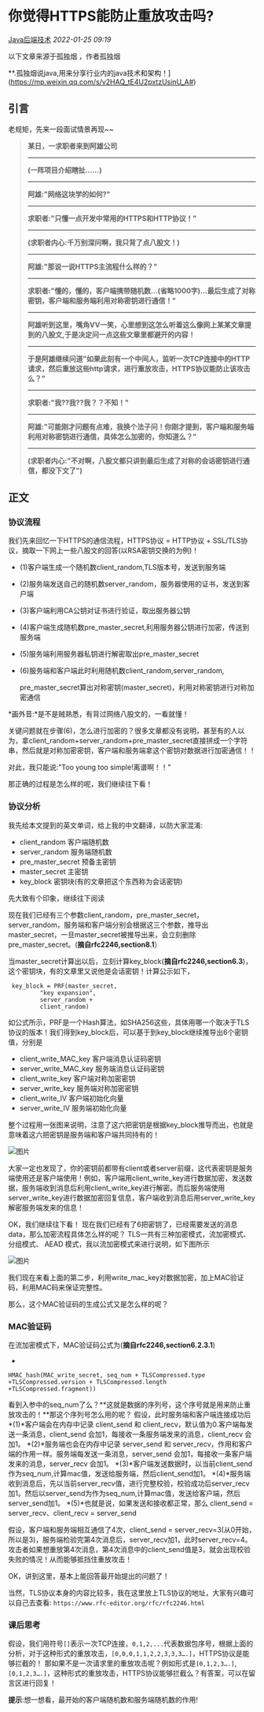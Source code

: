 # 你觉得HTTPS能防止重放攻击吗?

[Java后端技术](javascript:void(0);) *2022-01-25 09:19*

以下文章来源于孤独烟 ，作者孤独烟

**.孤独烟说java,用来分享行业内的java技术和架构！](https://mp.weixin.qq.com/s/v2HAQ_tE4U2pxtzUsinU_A#)

## **引言** 

老规矩，先来一段面试情景再现~~

> **某日，一求职者来到阿雄公司**
>
> ------
>
> **(一阵项目介绍瞎扯……)**
>
> ------
>
> **阿雄:"网络这块学的如何?"**
>
> ------
>
> **求职者:"只懂一点开发中常用的HTTPS和HTTP协议！"**
>
> ------
>
> **(求职者内心:千万别深问啊，我只背了点八股文！)**
>
> ------
>
> **阿雄:"那说一说HTTPS主流程什么样的？"**
>
> ------
>
> **求职者:"懂的，懂的，客户端携带随机数…(省略1000字)…最后生成了对称密钥，客户端和服务端利用对称密钥进行通信！"**
>
> ------
>
> **阿雄听到这里，嘴角VV一笑，心里想到这怎么听着这么像网上某某文章提到的八股文,于是决定问一点这些文章里都避开的内容！**
>
> ------
>
> **于是阿雄继续问道"如果此刻有一个中间人，监听一次TCP连接中的HTTP请求，然后重放这些http请求，进行重放攻击，HTTPS协议能防止该攻击么？"**
>
> ------
>
> **求职者:"我??我??我？？不知！"**
>
> ------
>
> **阿雄:"可能刚才问题有点难，我换个法子问！你刚才提到，客户端和服务端利用对称密钥进行通信，具体怎么加密的，你知道么？"**
>
> ------
>
> **(求职者内心:"不对啊，八股文都只讲到最后生成了对称的会话密钥进行通信，都没下文了")**



## 正文

### 协议流程

我们先来回忆一下HTTPS的通信流程，HTTPS协议 = HTTP协议 + SSL/TLS协议，摘取一下网上一些八股文的回答(以RSA密钥交换的为例)！

- (1)客户端生成一个随机数client_random,TLS版本号，发送到服务端

- (2)服务端发送自己的随机数server_random，服务器使用的证书，发送到客户端

- (3)客户端利用CA公钥对证书进行验证，取出服务器公钥

- (4)客户端生成随机数pre_master_secret,利用服务器公钥进行加密，传送到服务端

- (5)服务端利用服务器私钥进行解密取出pre_master_secret

- (6)服务端和客户端此时利用随机数client_random,server_random,

  pre_master_secret算出对称密钥(master_secret)，利用对称密钥进行对称加密通信

*画外音:*是不是贼熟悉，有背过网络八股文的，一看就懂！

关键问题就在步骤(6)，怎么进行加密的？很多文章都没有说明，甚至有的人以为，拿client_random+server_random+pre_master_secret直接拼成一个字符串，然后就是对称加密密钥，客户端和服务端拿这个密钥对数据进行加密通信！！

对此，我只能说:"Too young too simple!离谱啊！！"

那正确的过程是怎么样的呢，我们继续往下看！

### 协议分析

我先给本文提到的英文单词，给上我的中文翻译，以防大家混淆:

- client_random 客户端随机数
- server_random 服务端随机数
- pre_master_secret 预备主密钥
- master_secret 主密钥
- key_block 密钥块(有的文章把这个东西称为会话密钥)

先大致有个印象，继续往下阅读

现在我们已经有三个参数client_random，pre_master_secret，server_random，服务端和客户端分别会根据这三个参数，推导出master_secret，一旦master_secret被推导出来，会立刻删除pre_master_secret。(**摘自rfc2246,section8.1**）

当master_secret计算出以后，立刻计算key_block(**摘自rfc2246,section6.3**)，这个密钥块，有的文章里又说他是会话密钥！计算公示如下，

```
 key_block = PRF(master_secret,
         "key expansion",
         server_random +
         client_random)
```

如公式所示，PRF是一个Hash算法，如SHA256这些，具体用哪一个取决于TLS协议的版本！我们得到key_block后，可以基于到key_block继续推导出6个密钥值，分别是

- client_write_MAC_key 客户端消息认证码密钥
- server_write_MAC_key 服务端消息认证码密钥
- client_write_key 客户端对称加密密钥
- server_write_key 服务端对称加密密钥
- client_write_IV 客户端初始化向量
- server_write_IV 服务端初始化向量

整个过程用一张图来说明，注意了这六把密钥是根据key_block推导而出，也就是意味着这六把密钥是服务端和客户端共同持有的！

![图片](https://mmbiz.qpic.cn/mmbiz_png/SYoYmIOcI5qvAnHia1MCcFPIC0C9lgwIkMLHYd4GLJxM8pejgDU42Jth2zq3yqT4EordkIv4RibZFlgVj0AlmpibA/640?wx_fmt=png&tp=webp&wxfrom=5&wx_lazy=1&wx_co=1)

大家一定也发现了，你的密钥前都带有client或者server前缀，这代表密钥是服务端使用还是客户端使用！例如，客户端用client_write_key进行数据加密，发送数据，服务端收到消息后利用client_write_key进行解密。而后服务端使用server_write_key进行数据加密回复信息，客户端收到消息后用server_write_key解密服务端发来的信息！

OK，我们继续往下看！
现在我们已经有了6把密钥了，已经需要发送的消息data，那么加密流程具体怎么样的呢？
TLS一共有三种加密模式，流加密模式、分组模式、 AEAD 模式，我以流加密模式来进行说明，如下图所示

![图片](https://mmbiz.qpic.cn/mmbiz_png/SYoYmIOcI5qvAnHia1MCcFPIC0C9lgwIkhPOfic79vExkjUWrPjpPqzCyMVY9wFFapSMW55QbxgCrxsa6q80EnOg/640?wx_fmt=png&tp=webp&wxfrom=5&wx_lazy=1&wx_co=1)

我们现在来看上面的第二步，利用write_mac_key对数据加密，加上MAC验证码，利用MAC码来保证完整性。

那么，这个MAC验证码的生成公式又是怎么样的呢？

### MAC验证码

在流加密模式下，MAC验证码公式为(**摘自rfc2246,section6.2.3.1**)

- 

```
HMAC_hash(MAC_write_secret, seq_num + TLSCompressed.type +TLSCompressed.version + TLSCompressed.length +TLSCompressed.fragment))
```

看到入参中的seq_num了么？**这就是数据的序列号，这个序号就是用来防止重放攻击的！**那这个序列号怎么用的呢？
假设，此时服务端和客户端连接成功后
*(1)*客户端会在内存中记录 client_send 和 client_recv，默认值为0.客户端每发送一条消息，client_send 会加1，每接收一条服务端发来的消息，client_recv 会加1。
*(2)*服务端也会在内存中记录 server_send 和 server_recv，作用和客户端的作用一样。服务端每发送一条消息，server_send 会加1，每接收一条客户端发来的消息，server_recv 会加1。
*(3)*客户端发送数据时，以当前client_send作为seq_num,计算mac值，发送给服务端，然后client_send加1。
*(4)*服务端收到消息后，先以当前server_recv值，进行完整校验，校验成功后server_recv加1。然后以server_send为作为seq_num,计算mac值，发送给客户端，然后server_send加1。
*(5)*也就是说，如果发送和接收都正常，那么 client_send = server_recv、client_recv = server_send

假设，客户端和服务端相互通信了4次，client_send = server_recv=3(从0开始，所以是3)，服务端检验完第4次消息后，server_recv加1，此时server_recv=4。攻击者如果想重放第4次消息，第4次消息中的client_send值是3，就会出现校验失败的情况！从而能够抵挡住重放攻击！

OK，讲到这里，基本上能回答最开始提出的问题了！

当然，TLS协议本身的内容比较多，我在这里放上TLS协议的地址，大家有兴趣可以自己去查看:
`https://www.rfc-editor.org/rfc/rfc2246.html`

### 课后思考

假设，我们用符号`[]`表示一次TCP连接，`0,1,2,...`代表数据包序号，根据上面的分析，对于这种形式的重放攻击，`[0,0,0,1,1,2,2,3,3,3….]`，HTTPS协议是能够拦截的！
那如果不是一次请求里的重放攻击呢？例如形式是`[0,1,2,3….]`,`[0,1,2,3….]`，这种形式的重放攻击，HTTPS协议能够拦截么？有答案，可以在留言区进行回复！

**提示**:想一想看，最开始的客户端随机数和服务端随机数的作用!